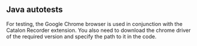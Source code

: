 ## Java autotests

For testing, the Google Chrome browser is used in conjunction with the Catalon Recorder extension. You also need to download the chrome driver of the required version and specify the path to it in the code.

